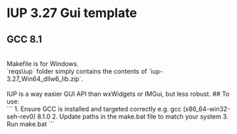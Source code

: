 # IUP 3.27 Gui template
## GCC 8.1
<br>
Makefile is for Windows.<br>
`reqs\iup` folder simply contains the contents of `iup-3.27_Win64_dllw6_lib.zip`.<br>
<br>IUP is a way easier GUI API than wxWidgets or IMGui, but less robust.
## To use:<br>
```
1. Ensure GCC is installed and targeted correctly e.g. gcc (x86_64-win32-seh-rev0) 8.1.0
2. Update paths in the make.bat file to match your system
3. Run make.bat
```
